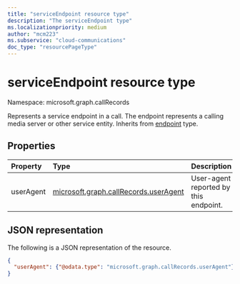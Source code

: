 ```yaml
---
title: "serviceEndpoint resource type"
description: "The serviceEndpoint type"
ms.localizationpriority: medium
author: "mcm223"
ms.subservice: "cloud-communications"
doc_type: "resourcePageType"
---
```


# serviceEndpoint resource type

Namespace: microsoft.graph.callRecords

Represents a service endpoint in a call. The endpoint represents a
calling media server or other service entity. Inherits from [endpoint](callrecords-endpoint.md) type.

## Properties

| Property     | Type        | Description |
|:-------------|:------------|:------------|
|userAgent|[microsoft.graph.callRecords.userAgent](callrecords-useragent.md)|User-agent reported by this endpoint.|

## JSON representation

The following is a JSON representation of the resource.

<!-- {
  "blockType": "resource",
  "optionalProperties": [

  ],
  "@odata.type": "microsoft.graph.callRecords.serviceEndpoint",
  "baseType": "microsoft.graph.callRecords.endpoint"
}-->

```json
{
  "userAgent": {"@odata.type": "microsoft.graph.callRecords.userAgent"}
}
```

<!-- uuid: 16cd6b66-4b1a-43a1-adaf-3a886856ed98
2019-02-04 14:57:30 UTC -->
<!-- {
  "type": "#page.annotation",
  "description": "serviceEndpoint resource",
  "keywords": "",
  "section": "documentation",
  "tocPath": ""
}-->
